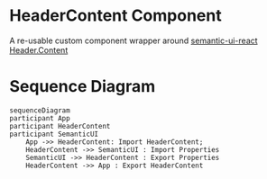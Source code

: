 # HeaderContent Component

A re-usable custom component wrapper around [semantic-ui-react Header.Content](https://react.semantic-ui.com/elements/header)

# Sequence Diagram

```mermaid
sequenceDiagram
participant App
participant HeaderContent
participant SemanticUI
    App ->> HeaderContent: Import HeaderContent;
    HeaderContent ->> SemanticUI : Import Properties
    SemanticUI ->> HeaderContent : Export Properties
    HeaderContent ->> App : Export HeaderContent
```
